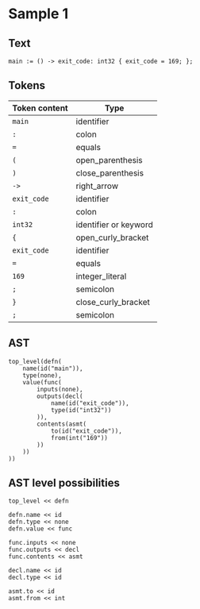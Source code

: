 # Sample 1

## Text

`main := () -> exit_code: int32 { exit_code = 169; };`

## Tokens

| Token content | Type                  |
|---------------|-----------------------|
| `main`        | identifier            |
| `:`           | colon                 |
| `=`           | equals                |
| `(`           | open_parenthesis      |
| `)`           | close_parenthesis     |
| `->`          | right_arrow           |
| `exit_code`   | identifier            |
| `:`           | colon                 |
| `int32`       | identifier or keyword |
| `{`           | open_curly_bracket    |
| `exit_code`   | identifier            |
| `=`           | equals                |
| `169`         | integer_literal       |
| `;`           | semicolon             |
| `}`           | close_curly_bracket   |
| `;`           | semicolon             |

## AST

```
top_level(defn(
    name(id("main")),
    type(none),
    value(func(
        inputs(none),
        outputs(decl(
            name(id("exit_code")),
            type(id("int32"))
        )),
        contents(asmt(
            to(id("exit_code")),
            from(int("169"))
        ))
    ))
))
```

## AST level possibilities

```
top_level << defn

defn.name << id
defn.type << none
defn.value << func

func.inputs << none
func.outputs << decl
func.contents << asmt

decl.name << id
decl.type << id

asmt.to << id
asmt.from << int
```
